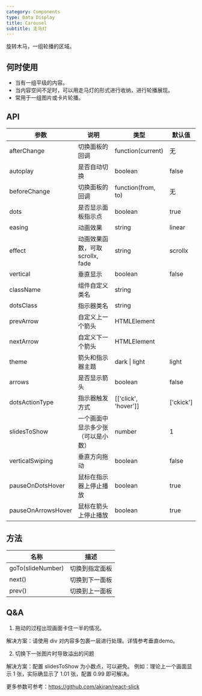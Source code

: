 ```yaml
---
category: Components
type: Data Display
title: Carousel
subtitle: 走马灯
---
```


旋转木马，一组轮播的区域。

## 何时使用

- 当有一组平级的内容。
- 当内容空间不足时，可以用走马灯的形式进行收纳，进行轮播展现。
- 常用于一组图片或卡片轮播。

## API

| 参数 | 说明 | 类型 | 默认值 |
| --- | --- | --- | --- |
| afterChange | 切换面板的回调 | function(current) | 无 |
| autoplay | 是否自动切换 | boolean | false |
| beforeChange | 切换面板的回调 | function(from, to) | 无 |
| dots | 是否显示面板指示点 | boolean | true |
| easing | 动画效果 | string | linear |
| effect | 动画效果函数，可取 scrollx, fade | string | scrollx |
| vertical | 垂直显示 | boolean | false |
| className | 组件自定义类名 | string | |
| dotsClass | 指示器类名 | string | |
| prevArrow | 自定义上一个箭头 | HTMLElement | |
| nextArrow | 自定义下一个箭头 | HTMLElement | |
| theme | 箭头和指示器主题 | dark \| light| light |
| arrows | 是否显示箭头 | boolean | false |
| dotsActionType | 指示器触发方式 | [['click', 'hover']] | ['ckick'] |
| slidesToShow | 一个画面中显示多少张（可以是小数）| number | 1 |
| verticalSwiping | 垂直方向拖动 | boolean | false |
| pauseOnDotsHover | 鼠标在指示器上停止播放 | boolean | true |
| pauseOnArrowsHover | 鼠标在箭头上停止播放 | boolean | true |


## 方法

| 名称 | 描述 |
| --- | --- |
| goTo(slideNumber) | 切换到指定面板 |
| next() | 切换到下一面板 |
| prev() | 切换到上一面板 |

## Q&A

1. 拖动的过程出现画面卡住一半的情况。

  解决方案：请使用 div 对内容多包裹一层进行处理。详情参考垂直demo。

2. 切换下一张图片时导致溢出的问题

  解决方案：配置 slidesToShow 为小数点，可以避免。 例如：理论上一个画面显示 1 张，实际确显示了 1.01  张，配置 0.99 即可解决。

更多参数可参考：<https://github.com/akiran/react-slick>
